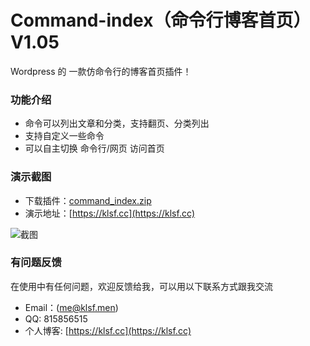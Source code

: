 # Command-index（命令行博客首页）V1.05
Wordpress 的 一款仿命令行的博客首页插件！
### 功能介绍
* 命令可以列出文章和分类，支持翻页、分类列出
* 支持自定义一些命令
* 可以自主切换 命令行/网页 访问首页
### 演示截图
* 下载插件：[command_index.zip](https://klsf.cc/command_index.zip)
* 演示地址：[https://klsf.cc](https://klsf.cc)  

![截图](https://i.loli.net/2019/01/11/5c388b8ea25f3.png)  

### 有问题反馈
在使用中有任何问题，欢迎反馈给我，可以用以下联系方式跟我交流
* Email：(me@klsf.men)
* QQ: 815856515
* 个人博客: [https://klsf.cc](https://klsf.cc)
